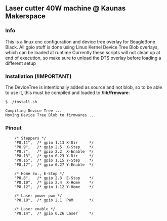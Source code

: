 ## Laser cutter 40W machine @ Kaunas Makerspace


### Info
This is a linux cnc configuration and device tree overlay for BeagleBone Black.
All gpio stuff is done using Linux Kernel Device Tree Blob overlays, which can be loaded at runtime
Currently these scripts will not clean up at end of execution, so make sure to unload the DTS overlay before loading a different setup

### Installation (!IMPORTANT)
The DeviceTree is intentionally added as source and not blob, so to be able to use it, this must be compiled and loaded to __/lib/frmware__:
```
$ ./install.sh

Compiling Device Tree ...
Moving Device Tree Blob to firmwares ...
```
### Pinout
```
	/* Steppers */
	"P8.11",  /* gpio 1.13 X-Dir     */
	"P8.9",   /* gpio 2.5  X-Step    */
	"P8.7",   /* gpio 2.2  X-Enable  */
	"P8.13",  /* gpio 0.23 Y-Dir     */
	"P8.15",  /* gpio 1.15 Y-Step    */
	"P8.17",  /* gpio 0.27 Y-Enable  */

	/* Home sw., E-Stop */
	"P8.8",   /* gpio 2.3  E-Stop    */
	"P8.10",  /* gpio 2.4  X-Home    */
	"P8.12",  /* gpio 1.12 Y-Home    */

	/* Laser power pwm */
	"P8.18",  /* gpio 2.1  PWM       */
	
	/* Laser enable */
	"P8.14",  /* gpio 0.26 Laser     */
```

